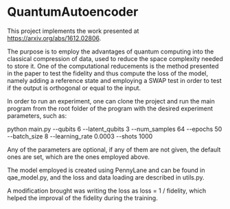 # QuantumAutoencoder

This project implements the work presented at https://arxiv.org/abs/1612.02806.

The purpose is to employ the advantages of quantum computing into the classical compression of data, used to reduce the space complexity needed to store it. One of the computational reducements is the method presented in the paper to test the fidelity and thus compute the loss of the model, namely adding a reference state and employing a SWAP test in order to test if the output is orthogonal or equal to the input.

In order to run an experiment, one can clone the project and run the main program from the root folder of the program with the desired experiment parameters, such as:

python main.py --qubits 6 --latent_qubits 3 --num_samples 64 --epochs 50 --batch_size 8 --learning_rate 0.0003 --shots 1000

Any of the parameters are optional, if any of them are not given, the default ones are set, which are the ones employed above.

The model employed is created using PennyLane and can be found in qae_model.py, and the loss and data loading are described in utils.py.

A modification brought was writing the loss as loss = 1 / fidelity, which helped the improval of the fidelity during the training.
